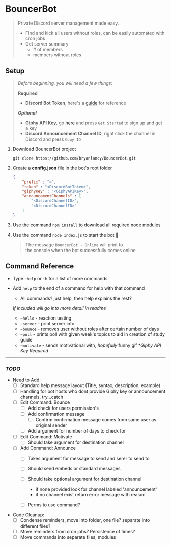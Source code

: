 # BouncerBot
> Private Discord server management made easy.
> - Find and kick all users without roles, can be easily automated with cron jobs
> - Get server summary
>   - \# of members
>   - members without roles

## Setup
> *Before beginning, you will need a few things:*
>
>    **Required**
>    - **Discord Bot Token**, here's a [guide](https://discordjs.guide/preparations/setting-up-a-bot-application.html#creating-your-bot) for reference
>
>    ***Optional***
>    - **Giphy API Key**, go [here](https://developers.giphy.com/) and press `Get Started` to sign up and get a key
>    - **Discord Announcement Channel ID**, right click the channel in Discord and press `Copy ID`

1. Download BouncerBot project

    `git clone https://github.com/bryanlancy/BouncerBot.git`

1. Create a **config.json** file in the bot's root folder
    ``` json
    {
        "prefix" : "~",
        "token" : "<DiscordBotToken>",
        "giphyKey" : "<GiphyAPIKey>",
        "announcementChannels" : [
            "<DiscordChannelID>",
            "<DiscordChannelID>"
        ]
    }
    ```

1. Use the command `npm install` to download all required node modules
1. Use the command `node index.js` to start the bot :robot:
    > The message `BouncerBot - Online` will print to  
    > the console when the bot successfully comes online

## Command Reference
- Type `~help` or `~h` for a list of more commands
- Add `help` to the end of a command for help with that command
    - All commands? just help, then help explains the rest?  

    *If included will go into more detail in readme*
    - `~hello` - reaction testing
    - `~server` - print server info
    - `~bounce` - removes user without roles after certain number of days
    - `~poll` - prints poll with given week's topics to aid in creation of study guide
    - `~motivate` - sends motivational with, *hopefully* funny gif \**Giphy API Key Required*

------------------------------------------------------------
### _TODO_
- Need to Add:
    - [ ] Standard help message layout (Title, syntax, description, example)
    - [ ] Handling for bot hosts who dont provide Giphy key or announcement channels, try...catch
    - [ ] Edit Command: Bounce
        - [ ] Add check for users permission's
        - [ ] Add confirmation message
            - [ ] Confirm confirmation message comes from same user as original sender
        - [ ] Add argument for number of days to check for
    - [ ] Edit Command: Motivate
        - [ ] Should take argument for destination channel
    - [ ] Add Command: Announce
        - [ ] Takes argument for message to send and serer to send to
        - [ ] Should send embeds or standard messages
        - [ ] Should take optional argument for destination channel
            - if none provided look for channel labeled 'announcement'
            - if no channel exist return error message with reason
        - [ ] Perms to use command?



- Code Cleanup:
    - [ ] Condense reminders, move into folder, one file? separate into different files?
    - [ ] Move reminders from cron jobs? Persistence of times?
    - [ ] Move commands into separate files, modules
